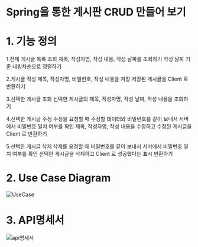 # Spring을 통한 게시판 CRUD 만들어 보기

# 1. 기능 정의

1.전체 게시글 목록 조회
제목, 작성자명, 작성 내용, 작성 날짜를 조회하기
작성 날짜 기준 내림차순으로 정렬하기

2.게시글 작성
제목, 작성자명, 비밀번호, 작성 내용을 저장
저장된 게시글을 Client 로 반환하기

3.선택한 게시글 조회
선택한 게시글의 제목, 작성자명, 작성 날짜, 작성 내용을 조회하기

4.선택한 게시글 수정
수정을 요청할 때 수정할 데이터와 비밀번호를 같이 보내서 서버에서 비밀번호 일치 여부를 확인
제목, 작성자명, 작성 내용을 수정하고 수정된 게시글을 Client 로 반환하기

5.선택한 게시글 삭제 
삭제를 요청할 때 비밀번호를 같이 보내서 서버에서 비밀번호 일치 여부를 확인 
선택한 게시글을 삭제하고 Client 로 성공했다는 표시 반환하기

# 2. Use Case Diagram
![UseCase](https://user-images.githubusercontent.com/95588392/217296892-7b3ac700-0efe-4734-b430-23589f86cb8d.png)

# 3. API명세서
![api명세서](https://user-images.githubusercontent.com/95588392/217297014-454becf1-7fcf-4bd4-b8be-d84aa7352d04.png)

